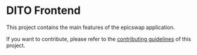 # DITO Frontend

This project contains the main features of the epicswap application.

If you want to contribute, please refer to the [contributing guidelines](./CONTRIBUTING.md) of this project.

